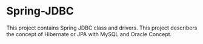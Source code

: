 # Spring-JDBC
This project contains  Spring JDBC class and drivers. This project describers the concept of Hibernate or JPA with MySQL and Oracle Concept.
